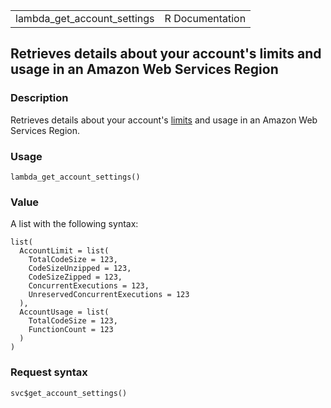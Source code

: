 <table style="width: 100%;">
<tbody>
<tr class="odd">
<td>lambda_get_account_settings</td>
<td style="text-align: right;">R Documentation</td>
</tr>
</tbody>
</table>

## Retrieves details about your account's limits and usage in an Amazon Web Services Region

### Description

Retrieves details about your account's
[limits](https://docs.aws.amazon.com/lambda/latest/dg/gettingstarted-limits.html)
and usage in an Amazon Web Services Region.

### Usage

    lambda_get_account_settings()

### Value

A list with the following syntax:

    list(
      AccountLimit = list(
        TotalCodeSize = 123,
        CodeSizeUnzipped = 123,
        CodeSizeZipped = 123,
        ConcurrentExecutions = 123,
        UnreservedConcurrentExecutions = 123
      ),
      AccountUsage = list(
        TotalCodeSize = 123,
        FunctionCount = 123
      )
    )

### Request syntax

    svc$get_account_settings()
